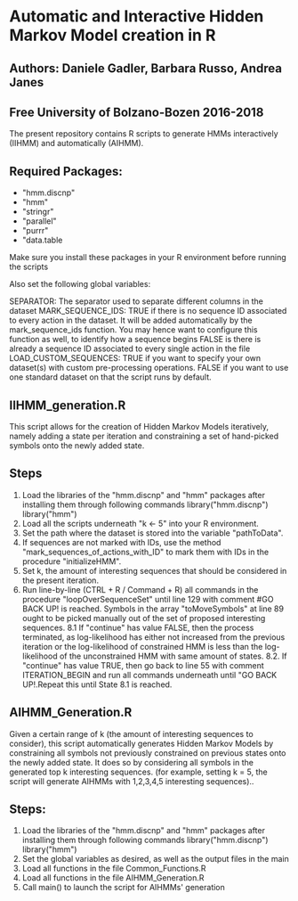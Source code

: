 # Automatic and Interactive Hidden Markov Model creation in R
## Authors: Daniele Gadler, Barbara Russo, Andrea Janes
## Free University of Bolzano-Bozen 2016-2018


The present repository contains R scripts to generate HMMs interactively (IIHMM) and automatically (AIHMM).  

## Required Packages:
- "hmm.discnp"
- "hmm"
- "stringr"
- "parallel"
- "purrr"
- "data.table

Make sure you install these packages in your R environment before running the scripts

Also set the following global variables:

SEPARATOR: The separator used to separate different columns in the dataset
MARK_SEQUENCE_IDS:   TRUE if there is no sequence ID associated to every action in the dataset. It will be added automatically by the mark_sequence_ids function. You may hence want to configure this function as well, to identify how a sequence begins
                    FALSE is there is already a sequence ID associated to every single action in the file
LOAD_CUSTOM_SEQUENCES: TRUE if you want to specify your own dataset(s) with custom pre-processing operations. 
                       FALSE if you want to use one standard dataset on that the script runs by default. 



## IIHMM_generation.R
This script allows for the creation of Hidden Markov Models iteratively, namely adding a state per iteration and constraining a set of hand-picked symbols onto the newly added state.

## Steps
1. Load the libraries of the "hmm.discnp" and "hmm" packages after installing them through following commands
library("hmm.discnp")
library("hmm")
2. Load all the scripts underneath "k <- 5" into your R environment.
3. Set the path where the dataset is stored into the variable "pathToData".
4. If sequences are not marked with IDs, use the method "mark_sequences_of_actions_with_ID" to mark them with IDs in the procedure "initializeHMM".
6. Set k, the amount of interesting sequences that should be considered in the present iteration.
7. Run line-by-line (CTRL + R / Command + R) all commands in the procedure "loopOverSequenceSet" until line 129 with comment	#GO BACK UP! is reached. Symbols in the array "toMoveSymbols" at line 89 ought to be picked manually out of the set of proposed interesting sequences.
8.1 If "continue" has value FALSE, then the process terminated, as log-likelihood has either not increased from the previous iteration or the log-likelihood of constrained HMM is less than the log-likelihood of the unconstrained HMM with same amount of states.
8.2. If "continue" has value TRUE, then go back to line 55 with comment ITERATION_BEGIN and run all commands underneath until "GO BACK UP!.Repeat this until State 8.1 is reached.

## AIHMM_Generation.R
Given a certain range of k (the amount of interesting sequences to consider), this script automatically generates Hidden Markov Models by constraining all symbols not previously constrained on previous states onto the newly added state. It does so by considering all symbols in the generated top k interesting sequences. (for example, setting k = 5, the script will generate AIHMMs with 1,2,3,4,5 interesting sequences)..

## Steps:
1. Load the libraries of the "hmm.discnp" and "hmm" packages after installing them through following commands
library("hmm.discnp")
library("hmm")
2. Set the global variables as desired, as well as the output files in the main
2. Load all functions in the file Common_Functions.R
3. Load all functions in the file AIHMM_Generation.R
4. Call main() to launch the script for AIHMMs' generation


